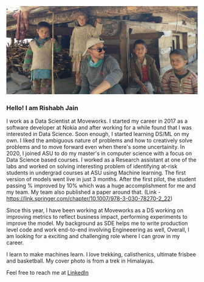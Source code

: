 ![GitHub Logo](/cover1.JPG)
### Hello! I am Rishabh Jain 

I work as a Data Scientist at Moveworks. I started my career in 2017 as a software developer at Nokia and after working for a while found that I was
interested in Data Science. Soon enough, I started learning DS/ML on my own.  I liked the  ambiguous nature of problems and how to creatively solve problems and to move forward even when there's some uncertainity. In 2020, I joined ASU to do my master's in computer science with a focus on Data Science based courses. I worked as a Research assistant at one of the labs and worked on solving interesting problem of identifying at-risk students in undergrad courses at ASU using Machine learning. The first version of models went live in just 3 months. After the first pilot, the student passing % improved by 10% which was a huge accomplishment for me and my team. My team also published a paper around that. (Link - https://link.springer.com/chapter/10.1007/978-3-030-78270-2_22)

Since this year, I have been working at Moveworks as a DS working on improving metrics to reflect business impact, performing experiments to improve the model. My background as SDE helps me to write production level code and work end-to-end involving Engineeering as well, Overall, I am looking for a exciting and challenging role where I can grow in my career. 

I learn to make machines learn. I love trekking, calisthenics, ultimate frisbee and basketball. My cover photo is from a trek in Himalayas. 

Feel free to reach me at [LinkedIn](https://www.linkedin.com/in/rishabhjainr/)
<!--
**RishabhRJain/RishabhRJain** is a ✨ _special_ ✨ repository because its `README.md` (this file) appears on your GitHub profile.

Here are some ideas to get you started:

- 🔭 I’m currently working on ...
- 🌱 I’m currently learning ...
- 👯 I’m looking to collaborate on ...
- 🤔 I’m looking for help with ...
- 💬 Ask me about ...
- 📫 How to reach me: ...
- 😄 Pronouns: ...
- ⚡ Fun fact: ...
-->
